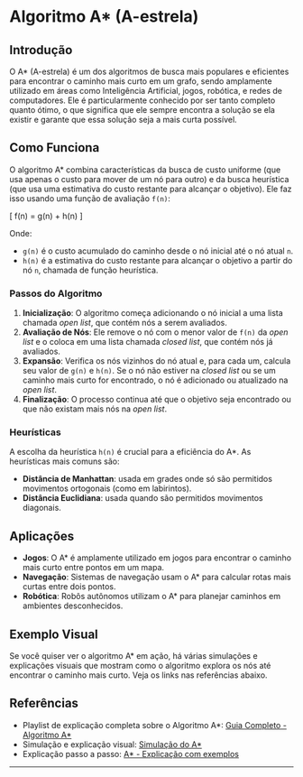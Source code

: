 # Algoritmo A* (A-estrela)

## Introdução

O A* (A-estrela) é um dos algoritmos de busca mais populares e eficientes para encontrar o caminho mais curto em um grafo, sendo amplamente utilizado em áreas como Inteligência Artificial, jogos, robótica, e redes de computadores. Ele é particularmente conhecido por ser tanto completo quanto ótimo, o que significa que ele sempre encontra a solução se ela existir e garante que essa solução seja a mais curta possível.

## Como Funciona

O algoritmo A* combina características da busca de custo uniforme (que usa apenas o custo para mover de um nó para outro) e da busca heurística (que usa uma estimativa do custo restante para alcançar o objetivo). Ele faz isso usando uma função de avaliação `f(n)`:

\[
f(n) = g(n) + h(n)
\]

Onde:

- `g(n)` é o custo acumulado do caminho desde o nó inicial até o nó atual `n`.
- `h(n)` é a estimativa do custo restante para alcançar o objetivo a partir do nó `n`, chamada de função heurística.

### Passos do Algoritmo

1. **Inicialização**: O algoritmo começa adicionando o nó inicial a uma lista chamada *open list*, que contém nós a serem avaliados.
2. **Avaliação de Nós**: Ele remove o nó com o menor valor de `f(n)` da *open list* e o coloca em uma lista chamada *closed list*, que contém nós já avaliados.
3. **Expansão**: Verifica os nós vizinhos do nó atual e, para cada um, calcula seu valor de `g(n)` e `h(n)`. Se o nó não estiver na *closed list* ou se um caminho mais curto for encontrado, o nó é adicionado ou atualizado na *open list*.
4. **Finalização**: O processo continua até que o objetivo seja encontrado ou que não existam mais nós na *open list*.

### Heurísticas

A escolha da heurística `h(n)` é crucial para a eficiência do A*. As heurísticas mais comuns são:

- **Distância de Manhattan**: usada em grades onde só são permitidos movimentos ortogonais (como em labirintos).
- **Distância Euclidiana**: usada quando são permitidos movimentos diagonais.

## Aplicações

- **Jogos**: O A* é amplamente utilizado em jogos para encontrar o caminho mais curto entre pontos em um mapa.
- **Navegação**: Sistemas de navegação usam o A* para calcular rotas mais curtas entre dois pontos.
- **Robótica**: Robôs autônomos utilizam o A* para planejar caminhos em ambientes desconhecidos.

## Exemplo Visual

Se você quiser ver o algoritmo A* em ação, há várias simulações e explicações visuais que mostram como o algoritmo explora os nós até encontrar o caminho mais curto. Veja os links nas referências abaixo.

## Referências

- Playlist de explicação completa sobre o Algoritmo A*: [Guia Completo - Algoritmo A*](https://youtube.com/playlist?list=PLFt_AvWsXl0cq5Umv3pMC9SPnKjfp9eGW&si=beUcLi5corxFEdDK)
- Simulação e explicação visual: [Simulação do A*](https://www.youtube.com/watch?v=s29WpBi2exw)
- Explicação passo a passo: [A* - Explicação com exemplos](https://www.youtube.com/watch?v=BR4_SrTWbMw)

---
